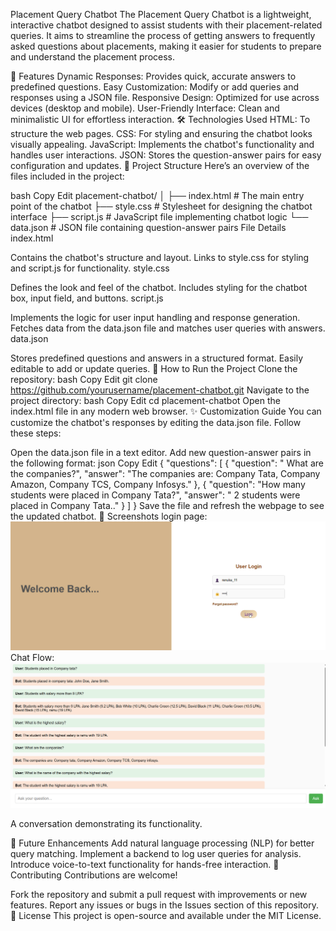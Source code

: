 Placement Query Chatbot
The Placement Query Chatbot is a lightweight, interactive chatbot designed to assist students with their placement-related queries. It aims to streamline the process of getting answers to frequently asked questions about placements, making it easier for students to prepare and understand the placement process.

🌟 Features
Dynamic Responses: Provides quick, accurate answers to predefined questions.
Easy Customization: Modify or add queries and responses using a JSON file.
Responsive Design: Optimized for use across devices (desktop and mobile).
User-Friendly Interface: Clean and minimalistic UI for effortless interaction.
🛠️ Technologies Used
HTML: To structure the web pages.
CSS: For styling and ensuring the chatbot looks visually appealing.
JavaScript: Implements the chatbot's functionality and handles user interactions.
JSON: Stores the question-answer pairs for easy configuration and updates.
📂 Project Structure
Here’s an overview of the files included in the project:

bash
Copy
Edit
placement-chatbot/
│
├── index.html        # The main entry point of the chatbot
├── style.css         # Stylesheet for designing the chatbot interface
├── script.js         # JavaScript file implementing chatbot logic
└── data.json         # JSON file containing question-answer pairs
File Details
index.html

Contains the chatbot's structure and layout.
Links to style.css for styling and script.js for functionality.
style.css

Defines the look and feel of the chatbot.
Includes styling for the chatbot box, input field, and buttons.
script.js

Implements the logic for user input handling and response generation.
Fetches data from the data.json file and matches user queries with answers.
data.json

Stores predefined questions and answers in a structured format.
Easily editable to add or update queries.
🚀 How to Run the Project
Clone the repository:
bash
Copy
Edit
git clone https://github.com/yourusername/placement-chatbot.git
Navigate to the project directory:
bash
Copy
Edit
cd placement-chatbot
Open the index.html file in any modern web browser.
✨ Customization Guide
You can customize the chatbot's responses by editing the data.json file. Follow these steps:

Open the data.json file in a text editor.
Add new question-answer pairs in the following format:
json
Copy
Edit
{
    "questions": [
        {
            "question": " What are the companies?",
            "answer": "The companies are: Company Tata, Company Amazon, Company TCS, Company Infosys."
        },
        {
            "question": "How many students were placed in Company Tata?",
            "answer": " 2 students were placed in Company Tata.."
        }
    ]
}
Save the file and refresh the webpage to see the updated chatbot.
📸 Screenshots
login page:
![alt text](login.-1.png)
Chat Flow:
![alt text](<Screenshot 2025-01-02 095925.png>)

A conversation demonstrating its functionality.

🎯 Future Enhancements
Add natural language processing (NLP) for better query matching.
Implement a backend to log user queries for analysis.
Introduce voice-to-text functionality for hands-free interaction.
🤝 Contributing
Contributions are welcome!

Fork the repository and submit a pull request with improvements or new features.
Report any issues or bugs in the Issues section of this repository.
📜 License
This project is open-source and available under the MIT License.

